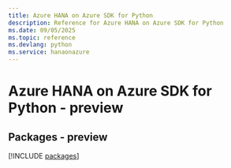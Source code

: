 ```yaml
---
title: Azure HANA on Azure SDK for Python
description: Reference for Azure HANA on Azure SDK for Python
ms.date: 09/05/2025
ms.topic: reference
ms.devlang: python
ms.service: hanaonazure
---
```

# Azure HANA on Azure SDK for Python - preview
## Packages - preview
[!INCLUDE [packages](hana-on-azure-index.md)]